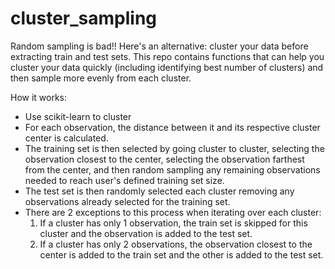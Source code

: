 # cluster_sampling

Random sampling is bad!! Here's an alternative: cluster your data before extracting train and test sets. This repo contains functions that can help you cluster your data quickly (including identifying best number of clusters) and then sample more evenly from each cluster.

How it works:
 - Use scikit-learn to cluster
 - For each observation, the distance between it and its respective cluster center is calculated.
 - The training set is then selected by going cluster to cluster, selecting the observation closest to the center, selecting the observation farthest from the center, and then random sampling any remaining observations needed to reach user's defined training set size.
 - The test set is then randomly selected each cluster removing any observations already selected for the training set.
 - There are 2 exceptions to this process when iterating over each cluster:
    1. If a cluster has only 1 observation, the train set is skipped for this cluster and the observation is added to the test set.
    2. If a cluster has only 2 observations, the observation closest to the center is added to the train set and the other is added to the test set.
